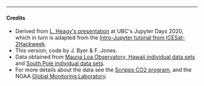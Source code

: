 ----
#### Credits

* Derived from [L. Heagy's presentation](https://ubc-dsci.github.io/jupyterdays/sessions/heagy/widgets-and-dashboards.html) at
UBC's Jupyter Days 2020, which in turn is adapted from the [Intro-Jupyter tutorial from ICESat-2Hackweek](https://github.com/ICESAT-2HackWeek/intro-jupyter). 
* This version, code by J. Byer & F. Jones.
* Data obtained from [Mauna Loa Observatory, Hawaii individual data sets](https://scrippsco2.ucsd.edu/data/atmospheric_co2/mlo.html) and [South Pole individual data sets](https://scrippsco2.ucsd.edu/data/atmospheric_co2/spo.html).
* For more details about the data see the [Scripps CO2 program](https://scrippsco2.ucsd.edu/data/atmospheric_co2/primary_mlo_co2_record.html), and the NOAA [Global Monitoring Laboratory](https://www.esrl.noaa.gov/gmd/ccgg/trends/).